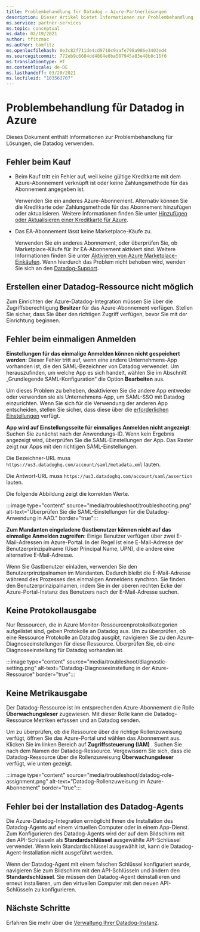```yaml
---
title: Problembehandlung für Datadog – Azure-Partnerlösungen
description: Dieser Artikel bietet Informationen zur Problembehandlung für Datadog in Azure.
ms.service: partner-services
ms.topic: conceptual
ms.date: 02/19/2021
author: tfitzmac
ms.author: tomfitz
ms.openlocfilehash: 0e3c82f711de4cd9710c9aafe798a986e3403ed4
ms.sourcegitcommit: 772eb9c6684dd4864e0ba507945a83e48b8c16f0
ms.translationtype: HT
ms.contentlocale: de-DE
ms.lasthandoff: 03/20/2021
ms.locfileid: "103563707"
---
```

# <a name="troubleshooting-datadog-on-azure"></a>Problembehandlung für Datadog in Azure

Dieses Dokument enthält Informationen zur Problembehandlung für Lösungen, die Datadog verwenden.

## <a name="purchase-errors"></a>Fehler beim Kauf

* Beim Kauf tritt ein Fehler auf, weil keine gültige Kreditkarte mit dem Azure-Abonnement verknüpft ist oder keine Zahlungsmethode für das Abonnement angegeben ist.

  Verwenden Sie ein anderes Azure-Abonnement. Alternativ können Sie die Kreditkarte oder Zahlungsmethode für das Abonnement hinzufügen oder aktualisieren. Weitere Informationen finden Sie unter [Hinzufügen oder Aktualisieren einer Kreditkarte für Azure](../../cost-management-billing/manage/change-credit-card.md).

* Das EA-Abonnement lässt keine Marketplace-Käufe zu.

  Verwenden Sie ein anderes Abonnement, oder überprüfen Sie, ob Marketplace-Käufe für Ihr EA-Abonnement aktiviert sind. Weitere Informationen finden Sie unter [Aktivieren von Azure Marketplace-Einkäufen](../../cost-management-billing/manage/ea-azure-marketplace.md#enabling-azure-marketplace-purchases). Wenn hierdurch das Problem nicht behoben wird, wenden Sie sich an den [Datadog-Support](https://www.datadoghq.com/support).

## <a name="unable-to-create-datadog-resource"></a>Erstellen einer Datadog-Ressource nicht möglich

Zum Einrichten der Azure-Datadog-Integration müssen Sie über die Zugriffsberechtigung **Besitzer** für das Azure-Abonnement verfügen. Stellen Sie sicher, dass Sie über den richtigen Zugriff verfügen, bevor Sie mit der Einrichtung beginnen.

## <a name="single-sign-on-errors"></a>Fehler beim einmaligen Anmelden

**Einstellungen für das einmalige Anmelden können nicht gespeichert werden**: Dieser Fehler tritt auf, wenn eine andere Unternehmens-App vorhanden ist, die den SAML-Bezeichner von Datadog verwendet. Um herauszufinden, um welche App es sich handelt, wählen Sie im Abschnitt „Grundlegende SAML-Konfiguration“ die Option **Bearbeiten** aus.

Um dieses Problem zu beheben, deaktivieren Sie die andere App entweder oder verwenden sie als Unternehmens-App, um SAML-SSO mit Datadog einzurichten. Wenn Sie sich für die Verwendung der anderen App entscheiden, stellen Sie sicher, dass diese über die [erforderlichen Einstellungen](create.md#configure-single-sign-on) verfügt.

**App wird auf Einstellungsseite für einmaliges Anmelden nicht angezeigt**: Suchen Sie zunächst nach der Anwendungs-ID. Wenn kein Ergebnis angezeigt wird, überprüfen Sie die SAML-Einstellungen der App. Das Raster zeigt nur Apps mit den richtigen SAML-Einstellungen. 

Die Bezeichner-URL muss `https://us3.datadoghq.com/account/saml/metadata.xml` lauten.

Die Antwort-URL muss `https://us3.datadoghq.com/account/saml/assertion` lauten.

Die folgende Abbildung zeigt die korrekten Werte.
  
:::image type="content" source="media/troubleshoot/troubleshooting.png" alt-text="Überprüfen Sie die SAML-Einstellungen für die Datadog-Anwendung in AAD." border="true":::

**Zum Mandanten eingeladene Gastbenutzer können nicht auf das einmalige Anmelden zugreifen**: Einige Benutzer verfügen über zwei E-Mail-Adressen im Azure-Portal. In der Regel ist eine E-Mail-Adresse der Benutzerprinzipalname (User Principal Name, UPN), die andere eine alternative E-Mail-Adresse.

Wenn Sie Gastbenutzer einladen, verwenden Sie den Benutzerprinzipalnamen im Mandanten. Dadurch bleibt die E-Mail-Adresse während des Prozesses des einmaligen Anmeldens synchron. Sie finden den Benutzerprinzipalnamen, indem Sie in der oberen rechten Ecke der Azure-Portal-Instanz des Benutzers nach der E-Mail-Adresse suchen.
  
## <a name="logs-not-being-emitted"></a>Keine Protokollausgabe

Nur Ressourcen, die in Azure Monitor-Ressourcenprotokollkategorien aufgelistet sind, geben Protokolle an Datadog aus. Um zu überprüfen, ob eine Ressource Protokolle an Datadog ausgibt, navigieren Sie zu den Azure-Diagnoseeinstellungen für diese Ressource. Überprüfen Sie, ob eine Diagnoseeinstellung für Datadog vorhanden ist.

:::image type="content" source="media/troubleshoot/diagnostic-setting.png" alt-text="Datadog-Diagnoseeinstellung in der Azure-Ressource" border="true":::

## <a name="metrics-not-being-emitted"></a>Keine Metrikausgabe

Der Datadog-Ressource ist im entsprechenden Azure-Abonnement die Rolle **Überwachungsleser** zugewiesen. Mit dieser Rolle kann die Datadog-Ressource Metriken erfassen und an Datadog senden.

Um zu überprüfen, ob die Ressource über die richtige Rollenzuweisung verfügt, öffnen Sie das Azure-Portal und wählen das Abonnement aus. Klicken Sie im linken Bereich auf **Zugriffssteuerung (IAM)** . Suchen Sie nach dem Namen der Datadog-Ressource. Vergewissern Sie sich, dass die Datadog-Ressource über die Rollenzuweisung **Überwachungsleser** verfügt, wie unten gezeigt.

:::image type="content" source="media/troubleshoot/datadog-role-assignment.png" alt-text="Datadog-Rollenzuweisung im Azure-Abonnement" border="true":::

## <a name="datadog-agent-installation-fails"></a>Fehler bei der Installation des Datadog-Agents

Die Azure-Datadog-Integration ermöglicht Ihnen die Installation des Datadog-Agents auf einem virtuellen Computer oder in einem App-Dienst. Zum Konfigurieren des Datadog-Agents wird der auf dem Bildschirm mit den API-Schlüsseln als **Standardschlüssel** ausgewählte API-Schlüssel verwendet. Wenn kein Standardschlüssel ausgewählt ist, kann die Datadog-Agent-Installation nicht ausgeführt werden.

Wenn der Datadog-Agent mit einem falschen Schlüssel konfiguriert wurde, navigieren Sie zum Bildschirm mit den API-Schlüsseln und ändern den **Standardschlüssel**. Sie müssen den Datadog-Agent deinstallieren und erneut installieren, um den virtuellen Computer mit den neuen API-Schlüsseln zu konfigurieren.

## <a name="next-steps"></a>Nächste Schritte

Erfahren Sie mehr über die [Verwaltung Ihrer Datadog-Instanz](manage.md).
